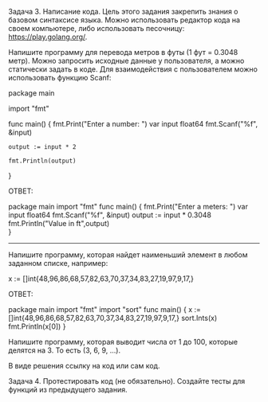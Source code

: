 Задача 3. Написание кода.
Цель этого задания закрепить знания о базовом синтаксисе языка. Можно использовать редактор кода на своем компьютере, либо использовать песочницу: https://play.golang.org/.

Напишите программу для перевода метров в футы (1 фут = 0.3048 метр). Можно запросить исходные данные у пользователя, а можно статически задать в коде. Для взаимодействия с пользователем можно использовать функцию Scanf:

package main

import "fmt"

func main() {
    fmt.Print("Enter a number: ")
    var input float64
    fmt.Scanf("%f", &input)

    output := input * 2

    fmt.Println(output)    
}

ОТВЕТ:

package main
import "fmt"
func main() {
    fmt.Print("Enter a meters: ")
    var input float64
    fmt.Scanf("%f", &input)
    output := input * 0.3048
    fmt.Println("Value in ft",output)    
}

-------------------------

Напишите программу, которая найдет наименьший элемент в любом заданном списке, например:

x := []int{48,96,86,68,57,82,63,70,37,34,83,27,19,97,9,17,}

ОТВЕТ:

package main
import "fmt"
import "sort"
func main() {
    x := []int{48,96,86,68,57,82,63,70,37,34,83,27,19,97,9,17,}
    sort.Ints(x)
    fmt.Println(x[0])
}


Напишите программу, которая выводит числа от 1 до 100, которые делятся на 3. То есть (3, 6, 9, …).

В виде решения ссылку на код или сам код.

Задача 4. Протестировать код (не обязательно).
Создайте тесты для функций из предыдущего задания.



